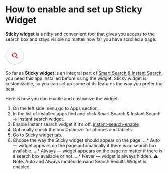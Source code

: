 # How to enable and set up Sticky Widget

**Sticky widget** is a nifty and convenient tool that gives you access to the search box and stays visible no matter how far you have scrolled a page.

![sticky-widget](https://github.com/ded-ared/shopify/blob/main/images/search-widget.png "Sticky Widget")

So far as **Sticky widget** is an integral part of [Smart Search & Instant Search](https://apps.shopify.com/searchanise), you need this app installed before using the widget.
Sticky widget is customizable, so you can set up some of its features the way you prefer the best.

Here is how you can enable and customize the widget.

1.	On the left side menu go to Apps section.
2.	In the list of installed apps find and click Smart Search & Instant Search → Instant search widget.
3.	Enable Instant search widget if it’s off.
  [instant-search-enable](https://github.com/ded-ared/shopify/blob/main/images/instant-search-widget.png "instant-search-widget")
4.	Optionally check the box Optimize for phones and tablets.
5.	Go to Sticky widget tab.
6.	Choose the way the Sticky widget should appear on the page:
...*	Auto — widget appears on the page automatically if there is no search box available.
...*	Always — widget appears on the page no matter if there is a search box available or not.
...*	Never — widget is always hidden.
    ⚠ Note. Auto and Always modes demand Search Results Widget is enabled.
